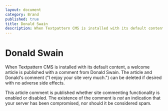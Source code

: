 ```yaml
---
layout: document
category: Brand
published: true
title: Donald Swain
description: When Textpattern CMS is installed with its default content, a welcome article is published along with a comment from Donald Swain.
---
```


# Donald Swain

When Textpattern CMS is installed with its default content, a welcome article is published with a comment from Donald Swain. The article and Donald's comment ("I enjoy your site very much.") can be deleted if desired with no adverse side effects.

This article comment is published whether site commenting functionality is enabled or disabled. The existence of the comment is *not* an indication that your server has been compromised, nor should it be considered spam.
